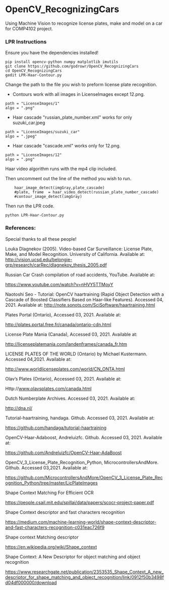 # OpenCV_RecognizingCars
Using Machine Vision to recognize license plates, make and model on a car for COMP4102 project. 

### LPR Instructions

Ensure you have the dependencies installed!

```
pip install opencv-python numpy matplotlib imutils 
git clone https://github.com/godrowr/OpenCV_RecognizingCars
cd OpenCV_RecognizingCars
gedit LPR-Haar-Contour.py
```

Change the path to the file you wish to preform license plate recognition. 

- Contours work with all images in LicenseImages except 12.png. 
```
path = "LicenseImages/1"
algo = ".png"
```

- Haar cascade "russian_plate_number.xml" works for only suzuki_car.jpeg
```
path = "LicenseImages/suzuki_car"
algo = ".jpeg"
```
- Haar cascade "cascade.xml" works only for 12.png. 
```
path = "LicenseImages/12"
algo = ".png"
```
Haar video algorithm runs with the mp4 clip included.

Then uncomment out the line of the method you wish to run.
```
	haar_image_detect(imgGray,plate_cascade)
	#plate, frame  = haar_video_detect(russian_plate_number_cascade)
	#contour_image_detect(imgGray)
```

Then run the LPR code. 

```
python LPR-Haar-Contour.py
```




### References:
Special thanks to all these people!

Louka Dlagnekov (2005). Video-based Car Surveillance: License Plate, Make, and Model Recognition. University of California. Available at: http://vision.ucsd.edu/belongie-grp/research/carRec/dlagnekov_thesis_2005.pdf 

Russian Car Crash compilation of road accidents, YouTube. Available at: 

https://www.youtube.com/watch?v=nHVY5TTMoyY 

Naotoshi Seo - Tutorial: OpenCV haartraining (Rapid Object Detection with a Cascade of Boosted Classifiers Based on Haar-like Features). Accessed 04, 2021. Available at: http://note.sonots.com/SciSoftware/haartraining.html 

Plates Portal (Ontario), Accessed 03, 2021. Available at:  

http://plates.portal.free.fr/canada/ontario-cdn.html 

License Plate Mania (Canada), Accessed 03, 2021. Available at: 

http://licenseplatemania.com/landenframes/canada_fr.htm 

LICENSE PLATES OF THE WORLD (Ontario) by Michael Kustermann.  Accessed 04,2021. Available at:  

http://www.worldlicenseplates.com/world/CN_ONTA.html 

Olav’s Plates (Ontario), Accessed 03, 2021. Available at: 

Http://www.olavsplates.com/canada.html 

Dutch Numberplate Archives. Accessed 03, 2021. Available at: 

http://dna.nl/ 

Tutorial-haartraining, handaga. Github. Accessed 03, 2021. Available at:  

https://github.com/handaga/tutorial-haartraining 

OpenCV-Haar-Adaboost, Andreluizfc. Github. Accessed 03, 2021. Available at: 

https://github.com/Andreluizfc/OpenCV-Haar-AdaBoost 

OpenCV_3_License_Plate_Recognition_Python, MicrocontrollersAndMore. Github. Accessed 03,2021. Available at: 

https://github.com/MicrocontrollersAndMore/OpenCV_3_License_Plate_Recognition_Python/tree/master/LicPlateImages 


Shape Context Matching For Efficient OCR 

https://people.csail.mit.edu/spillai/data/papers/scocr-project-paper.pdf 

Shape Context descriptor and fast characters recognition 

https://medium.com/machine-learning-world/shape-context-descriptor-and-fast-characters-recognition-c031eac726f9 


Shape context Matching descriptor 

https://en.wikipedia.org/wiki/Shape_context 


Shape Context: A New Descriptor for object matching and object recognition 

https://www.researchgate.net/publication/2353535_Shape_Context_A_new_descriptor_for_shape_matching_and_object_recognition/link/0912f50b3498fd04df000000/download 

